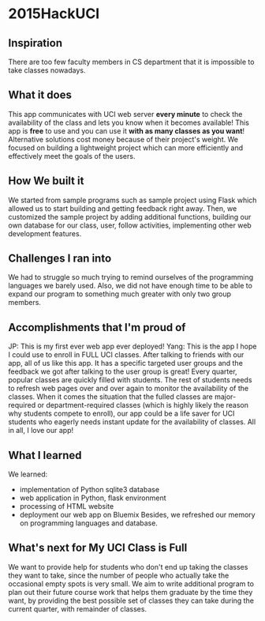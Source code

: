 # 2015HackUCI

## Inspiration
There are too few faculty members in CS department that it is impossible to take classes nowadays.

## What it does
This app communicates with UCI web server **every minute** to check the availability of the class and lets you know when it becomes available! This app is **free** to use and you can use it **with as many classes as you want**! 
Alternative solutions cost money because of their project's weight. We focused on building a lightweight project which can more efficiently and effectively meet the goals of the users.

## How We built it
We started from sample programs such as sample project using Flask which allowed us to start building and getting feedback right away.
Then, we customized the sample project by adding additional functions, building our own database for our class, user, follow activities, implementing other web development features.
## Challenges I ran into
We had to struggle so much trying to remind ourselves of the programming languages we barely used.  Also, we did not have enough time to be able to expand our program to something much greater with only two group members.

## Accomplishments that I'm proud of
JP: This is my first ever web app ever deployed!
Yang: This is the app I hope I could use to enroll in FULL UCI classes. After talking to friends with our app, all of us like this app. It has a specific targeted user groups and the feedback we got after talking to the user group is great! 
Every quarter, popular classes are quickly filled with students. The rest of students needs to refresh web pages over and over again to monitor the availability of the classes. When it comes the situation that the fulled classes are major-required or department-required classes (which is highly likely the reason why students compete to enroll), our app could be a life saver for UCI students who eagerly needs instant update for the availability of classes. All in all, I love our app!

## What I learned

We learned: 
- implementation of Python sqlite3 database
- web application in Python, flask environment 
- processing of HTML website
- deployment our web app on Bluemix
Besides, we refreshed our memory on programming languages and database.

## What's next for My UCI Class is Full
We want to provide help for students who don't end up taking the classes they want to take, since the number of people who actually take the occasional empty spots is very small.
We aim to write additional program to plan out their future course work that helps them graduate by the time they want, by providing the best possible set of classes they can take during the current quarter, with remainder of classes.
